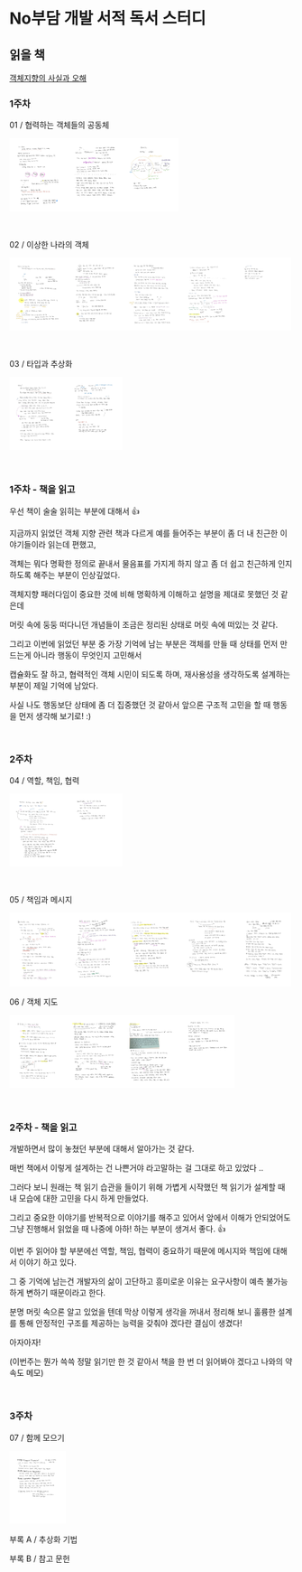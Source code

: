 # No부담 개발 서적 독서 스터디


## 읽을 책 

[객체지향의 사실과 오해](https://book.naver.com/bookdb/book_detail.nhn?bid=9145968)


### 1주차

01 / 협력하는 객체들의 공동체

<img width="100" src="https://github.com/jeehge/Study/blob/master/Book%20Study/Images/KakaoTalk_Photo_2021-05-11-22-53-13.jpeg" alt=""><img width="100" src="https://github.com/jeehge/Study/blob/master/Book%20Study/Images/KakaoTalk_Photo_2021-05-11-22-53-07.jpeg" alt=""><img width="100" src="https://github.com/jeehge/Study/blob/master/Book%20Study/Images/KakaoTalk_Photo_2021-05-11-22-53-00.jpeg" alt="">

<br>

02 / 이상한 나라의 객체 

<img width="100" src="https://github.com/jeehge/Study/blob/master/Book%20Study/Images/KakaoTalk_Photo_2021-05-13-09-30-02.jpeg" alt=""><img width="100" src="https://github.com/jeehge/Study/blob/master/Book%20Study/Images/KakaoTalk_Photo_2021-05-13-09-30-23.jpeg" alt=""><img width="100" src="https://github.com/jeehge/Study/blob/master/Book%20Study/Images/KakaoTalk_Photo_2021-05-15-12-03-07.jpeg" alt=""><img width="100" src="https://github.com/jeehge/Study/blob/master/Book%20Study/Images/KakaoTalk_Photo_2021-05-15-12-03-11.jpeg" alt=""><img width="100" src="https://github.com/jeehge/Study/blob/master/Book%20Study/Images/KakaoTalk_Photo_2021-05-16-01-51-07.jpeg" alt="">

<br>

03 / 타입과 추상화

<img width="100" src="https://github.com/jeehge/Study/blob/master/Book%20Study/Images/KakaoTalk_Photo_2021-05-16-01-50-01.jpeg" alt=""><img width="100" src="https://github.com/jeehge/Study/blob/master/Book%20Study/Images/KakaoTalk_Photo_2021-05-16-01-50-04.jpeg" alt="">

<br>


### 1주차 - 책을 읽고

우선 책이 술술 읽히는 부분에 대해서 👍 

지금까지 읽었던 객체 지향 관련 책과 다르게 예를 들어주는 부분이 좀 더 내 친근한 이야기들이라 읽는데 편했고,

객체는 뭐다 명확한 정의로 끝내서 물음표를 가지게 하지 않고 좀 더 쉽고 친근하게 인지하도록 해주는 부분이 인상깊었다.

객체지향 패러다임이 중요한 것에 비해 명확하게 이해하고 설명을 제대로 못했던 것 같은데 

머릿 속에 둥둥 떠다니던 개념들이 조금은 정리된 상태로 머릿 속에 떠있는 것 같다. 

그리고 이번에 읽었던 부분 중 가장 기억에 남는 부분은 객체를 만들 때 상태를 먼저 만드는게 아니라 행동이 무엇인지 고민해서 

캡슐화도 잘 하고, 협력적인 객체 시민이 되도록 하며, 재사용성을 생각하도록 설계하는 부분이 제일 기억에 남았다. 

사실 나도 행동보단 상태에 좀 더 집중했던 것 같아서 앞으론 구조적 고민을 할 때 행동을 먼저 생각해 보기로! :) 



<br>


### 2주차

04 / 역할, 책임, 협력

<img width="100" src="https://github.com/jeehge/Study/blob/master/Book%20Study/Images/KakaoTalk_Photo_2021-05-17-01-49-34.jpeg" alt=""><img width="100" src="https://github.com/jeehge/Study/blob/master/Book%20Study/Images/KakaoTalk_Photo_2021-05-19-19-49-18.jpeg" alt="">

<br>

05 / 책임과 메시지

<img width="100" src="https://github.com/jeehge/Study/blob/master/Book%20Study/Images/KakaoTalk_Photo_2021-05-18-23-40-22.jpeg" alt=""><img width="100" src="https://github.com/jeehge/Study/blob/master/Book%20Study/Images/KakaoTalk_Photo_2021-05-22-15-47-47.jpeg" alt=""><img width="100" src="https://github.com/jeehge/Study/blob/master/Book%20Study/Images/KakaoTalk_Photo_2021-05-22-15-47-51.jpeg" alt=""><img width="100" src="https://github.com/jeehge/Study/blob/master/Book%20Study/Images/KakaoTalk_Photo_2021-05-23-02-04-16.jpeg" alt=""><img width="100" src="https://github.com/jeehge/Study/blob/master/Book%20Study/Images/KakaoTalk_Photo_2021-05-23-02-04-11.jpeg" alt="">




06 / 객체 지도

<img width="100" src="https://github.com/jeehge/Study/blob/master/Book%20Study/Images/Page1.jpg" alt=""><img width="100" src="https://github.com/jeehge/Study/blob/master/Book%20Study/Images/Page2.jpg" alt=""><img width="100" src="https://github.com/jeehge/Study/blob/master/Book%20Study/Images/Page3.jpg" alt=""><img width="100" src="https://github.com/jeehge/Study/blob/master/Book%20Study/Images/Page4-1.jpg" alt="">

<br>


### 2주차 - 책을 읽고

개발하면서 많이 놓쳤던 부분에 대해서 알아가는 것 같다.

매번 책에서 이렇게 설계하는 건 나쁜거야 라고말하는 걸 그대로 하고 있었다 ..

그러다 보니 원래는 책 읽기 습관을 들이기 위해 가볍게 시작했던 책 읽기가 설계할 때 내 모습에 대한 고민을 다시 하게 만들었다.

그리고 중요한 이야기를 반복적으로 이야기를 해주고 있어서 앞에서 이해가 안되었어도 그냥 진행해서 읽었을 때 나중에 아하! 하는 부분이 생겨서 좋다. 👍 

이번 주 읽어야 할 부분에선 역할, 책임, 협력이 중요하기 때문에 메시지와 책임에 대해서 이야기 하고 있다. 

그 중 기억에 남는건 개발자의 삶이 고단하고 흥미로운 이유는 요구사항이 예측 불가능하게 변하기 때문이라고 한다. 

분명 머릿 속으론 알고 있었을 텐데 막상 이렇게 생각을 꺼내서 정리해 보니 훌륭한 설계를 통해 안정적인 구조를 제공하는 능력을 갖춰야 겠다란 결심이 생겼다!

아자아자! 

(이번주는 뭔가 쓱쓱 정말 읽기만 한 것 같아서 책을 한 번 더 읽어봐야 겠다고 나와의 약속도 메모)


<br>

### 3주차

07 / 함께 모으기


<img width="100" src="https://github.com/jeehge/Study/blob/master/Book%20Study/Images/KakaoTalk_Photo_2021-05-24-09-23-36.jpeg" alt="">

<br>

부록 A / 추상화 기법

부록 B / 참고 문헌


<br>
